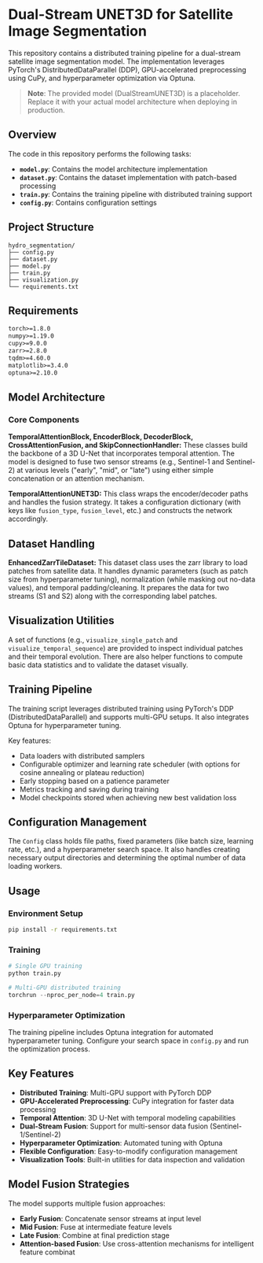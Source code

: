 # Dual-Stream UNET3D for Satellite Image Segmentation

This repository contains a distributed training pipeline for a dual-stream satellite image segmentation model. The implementation leverages PyTorch's DistributedDataParallel (DDP), GPU-accelerated preprocessing using CuPy, and hyperparameter optimization via Optuna.

> **Note**: The provided model (DualStreamUNET3D) is a placeholder. Replace it with your actual model architecture when deploying in production.

## Overview

The code in this repository performs the following tasks:

- **`model.py`**: Contains the model architecture implementation
- **`dataset.py`**: Contains the dataset implementation with patch-based processing  
- **`train.py`**: Contains the training pipeline with distributed training support
- **`config.py`**: Contains configuration settings

## Project Structure

```
hydro_segmentation/
├── config.py
├── dataset.py
├── model.py
├── train.py
├── visualization.py
└── requirements.txt
```

## Requirements

```txt
torch>=1.8.0
numpy>=1.19.0
cupy>=9.0.0
zarr>=2.8.0
tqdm>=4.60.0
matplotlib>=3.4.0
optuna>=2.10.0
```

## Model Architecture

### Core Components

**TemporalAttentionBlock, EncoderBlock, DecoderBlock, CrossAttentionFusion, and SkipConnectionHandler:**
These classes build the backbone of a 3D U-Net that incorporates temporal attention. The model is designed to fuse two sensor streams (e.g., Sentinel-1 and Sentinel-2) at various levels ("early", "mid", or "late") using either simple concatenation or an attention mechanism.

**TemporalAttentionUNET3D:**
This class wraps the encoder/decoder paths and handles the fusion strategy. It takes a configuration dictionary (with keys like `fusion_type`, `fusion_level`, etc.) and constructs the network accordingly.

## Dataset Handling

**EnhancedZarrTileDataset:**
This dataset class uses the zarr library to load patches from satellite data. It handles dynamic parameters (such as patch size from hyperparameter tuning), normalization (while masking out no-data values), and temporal padding/cleaning. It prepares the data for two streams (S1 and S2) along with the corresponding label patches.

## Visualization Utilities

A set of functions (e.g., `visualize_single_patch` and `visualize_temporal_sequence`) are provided to inspect individual patches and their temporal evolution. There are also helper functions to compute basic data statistics and to validate the dataset visually.

## Training Pipeline

The training script leverages distributed training using PyTorch's DDP (DistributedDataParallel) and supports multi-GPU setups. It also integrates Optuna for hyperparameter tuning.

Key features:
- Data loaders with distributed samplers
- Configurable optimizer and learning rate scheduler (with options for cosine annealing or plateau reduction)
- Early stopping based on a patience parameter
- Metrics tracking and saving during training
- Model checkpoints stored when achieving new best validation loss

## Configuration Management

The `Config` class holds file paths, fixed parameters (like batch size, learning rate, etc.), and a hyperparameter search space. It also handles creating necessary output directories and determining the optimal number of data loading workers.

## Usage

### Environment Setup
```bash
pip install -r requirements.txt
```

### Training
```python
# Single GPU training
python train.py

# Multi-GPU distributed training
torchrun --nproc_per_node=4 train.py
```

### Hyperparameter Optimization
The training pipeline includes Optuna integration for automated hyperparameter tuning. Configure your search space in `config.py` and run the optimization process.

## Key Features

- **Distributed Training**: Multi-GPU support with PyTorch DDP
- **GPU-Accelerated Preprocessing**: CuPy integration for faster data processing
- **Temporal Attention**: 3D U-Net with temporal modeling capabilities
- **Dual-Stream Fusion**: Support for multi-sensor data fusion (Sentinel-1/Sentinel-2)
- **Hyperparameter Optimization**: Automated tuning with Optuna
- **Flexible Configuration**: Easy-to-modify configuration management
- **Visualization Tools**: Built-in utilities for data inspection and validation

## Model Fusion Strategies

The model supports multiple fusion approaches:
- **Early Fusion**: Concatenate sensor streams at input level
- **Mid Fusion**: Fuse at intermediate feature levels
- **Late Fusion**: Combine at final prediction stage
- **Attention-based Fusion**: Use cross-attention mechanisms for intelligent feature combinat
